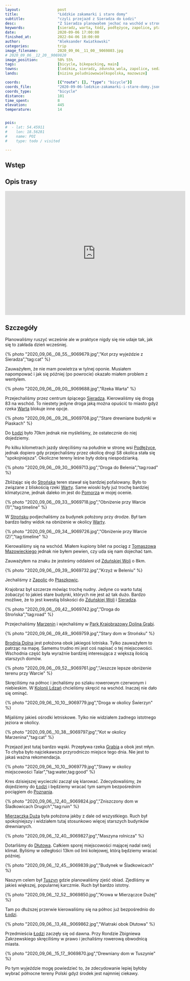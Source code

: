 ```yaml
---
layout:                 post
title:                  "Łódzkie zakamarki i stare domy"
subtitle:               "czyli przejazd z Sieradza do Łodzi"
desc:                   "Z Sieradza planowałem jechać na wschód w stronę Łodzi. Nigdy nie byłem tak daleko w środkowej części Polski dlatego miałem nadzieje, że będzie tutaj coś ciekawego. Szczerze mówiąc w tym momencie mając do wyboru bez zastanowienia wybierałbym Mazury."
keywords:               [sieradz, warta, łódź, podłężyce, zapolice, ptaszkowice, marzenin, dolina grabi, brodnia dolna, kolonia ldzań, grabia, mierzączka duża, dłutowo, tuszyn]
date:                   2020-09-06 17:00:00
finished_at:            2022-04-06 18:00:00
author:                 "Aleksander Kwiatkowski"
categories:             trip
image_filename:         2020_09_06__11_00__9069803.jpg
# 2020_09_06__12_20__9069820
image_position:         50% 55%
tags:                   [bicycle, bikepacking, main]
towns:                  [lodzkie, sieradz, zdunska_wola, zapolice, sedziejowice, buczek, lask, dobron, dlutow, tuszyn, rzgow, brojce, lodz]
lands:                  [nizina_poludniowowielkopolska, mazowsze]

coords:                 [{"route": [], "type": "bicycle"}]
coords_file:            "2020-09-06-lodzkie-zakamarki-i-stare-domy.json"
coords_type:            "bicycle"
distance:               101
time_spent:             8
elevation:              445
temperature:            14


pois:
#  - lat: 54.45911
#    lon: 18.56281
#    name: POI
#    type: todo / visited

---
```


[wiki-sieradz]: https://pl.wikipedia.org/wiki/Sieradz
[wiki-warta-rzeka]: https://pl.wikipedia.org/wiki/Warta
[wiki-lodz]: https://pl.wikipedia.org/wiki/%C5%81%C3%B3d%C5%BA_(wie%C5%9B_w_powiecie_pozna%C5%84skim)
[wiki-podlezyce]: https://pl.wikipedia.org/wiki/Pod%C5%82%C4%99%C5%BCyce
[wiki-stronsko]: https://pl.wikipedia.org/wiki/Stro%C5%84sko
[wiki-pomorze]: https://pl.wikipedia.org/wiki/Pomorze
[wiki-tomaszow-mazowiecki]: https://pl.wikipedia.org/wiki/Tomasz%C3%B3w_Mazowiecki
[wiki-zdunska-wola]: https://pl.wikipedia.org/wiki/Zdu%C5%84ska_Wola
[wiki-zapolice]: https://pl.wikipedia.org/wiki/Zapolice_(powiat_zdu%C5%84skowolski)
[wiki-ptaszkowice]: https://pl.wikipedia.org/wiki/Ptaszkowice
[wiki-marzenin]: https://pl.wikipedia.org/wiki/Marzenin_(wojew%C3%B3dztwo_%C5%82%C3%B3dzkie)
[wiki-dolina-grabi]: https://pl.wikipedia.org/wiki/Zesp%C3%B3%C5%82_przyrodniczo-krajobrazowy_%E2%80%9EDolina_Grabi%E2%80%9D
[wiki-brodnia-dolna]: https://pl.wikipedia.org/wiki/Brodnia_Dolna
[wiki-kolonia-ldzan]: https://pl.wikipedia.org/wiki/Kolonia_Ldza%C5%84
[wiki-grabia-rzeka]: https://pl.wikipedia.org/wiki/Grabia_(rzeka)
[wiki-poznan]: https://pl.wikipedia.org/wiki/Pozna%C5%84
[wiki-mierzaczka-duza]: https://pl.wikipedia.org/wiki/Mierz%C4%85czka_Du%C5%BCa
[wiki-dlutow]: https://pl.wikipedia.org/wiki/D%C5%82ut%C3%B3w
[wiki-tuszyn]: https://pl.wikipedia.org/wiki/Tuszyn

## Wstęp

## Opis trasy

<iframe height='405' width='590' frameborder='0' allowtransparency='true' scrolling='no' src='https://www.strava.com/activities/4021067262/embed/590e2417595019b46602533dffd30fb42ad5a970'></iframe>

## Szczegóły

Planowaliśmy ruszyć wcześnie ale w praktyce nigdy się nie udaje tak, jak się
to zakłada dzień wcześniej.

{% photo "2020_09_06__08_55__9069679.jpg","Kot przy wyjeździe z Sieradza","tag:cat" %}

Zauważyłem, że nie mam powietrza w tylnej oponie. Musiałem napompować i jak się
później (po powrocie) okazało miałem problem z wentylem.

{% photo "2020_09_06__09_00__9069688.jpg","Rzeka Warta" %}

Przejechaliśmy przez centrum śpiącego [Sieradza][wiki-sieradz]. Kierowaliśmy się
drogą 83 na wschód. To niestety jedyne droga jaką można opuścić
to miasto gdyż rzeka [Warta][wiki-warta-rzeka] blokuje inne opcje.

{% photo "2020_09_06__09_26__9069708.jpg","Stare drewniane budynki w Piaskach" %}

Do [Łodzi][wiki-lodz] było 70km jednak nie myśleliśmy, że ostatecznie do niej dojedziemy.

Po kilku kilometrach jazdy skręciliśmy na południe w stronę wsi [Podłężyce][wiki-podlezyce],
jednak dopiero gdy przejechaliśmy przez okolicę drogi S8 okolica stała się
"spokojniejsza". Okoliczne tereny leśne były dobrą niespodzianką.

{% photo "2020_09_06__09_30__9069713.jpg","Droga do Belenia","tag:road" %}

Zbliżając się do [Strońska][wiki-stronsko] teren stawał się bardziej pofalowany.
Było to związane z bliskością rzeki [Warty][wiki-warta-rzeka]. Same wioski były już
trochę bardziej klimatyczne, jednak daleko im jest do
[Pomorza][wiki-pomorze] w mojej ocenie.

{% photo "2020_09_06__09_33__9069718.jpg","Obniżenie przy Warcie (1)","tag:timeline" %}

W [Strońsku][wiki-stronsko] podjechaliśmy za budynek położony przy drodze. Był
tam bardzo ładny widok na obniżenie w okolicy [Warty][wiki-warta-rzeka].

{% photo "2020_09_06__09_34__9069726.jpg","Obniżenie przy Warcie (2)","tag:timeline" %}

Kierowaliśmy się na wschód. Miałem kupiony bilet na pociąg z
[Tomaszowa Mazowieckiego][wiki-tomaszow-mazowiecki] jednak nie byłem pewien,
czy uda się nam dojechać tam.

Zauważyłem na znaku że jesteśmy oddaleni od [Zduńskiej Woli][wiki-zdunska-wola]
o 8km.

{% photo "2020_09_06__09_39__9069732.jpg","Krzyż w Beleniu" %}

Jechaliśmy z [Zapolic][wiki-zapolice] do [Ptaszkowic][wiki-ptaszkowice].

Krajobraz był szczerze mówiąc trochę nudny. Jedyne co warto tutaj zobaczyć to
jakieś stare budynki, których nie jest aż tak dużo. Bardzo możliwe, że to jest
kwestią bliskości do [Zduńskiej Woli][wiki-zdunska-wola] i
[Sieradza][wiki-sieradz].

{% photo "2020_09_06__09_42__9069742.jpg","Droga do Strońska","tag:road" %}

Przejechaliśmy [Marzenin][wiki-marzenin] i wjechaliśmy w
[Park Krajobrazowy Dolina Grabi][wiki-dolina-grabi].

{% photo "2020_09_06__09_49__9069759.jpg","Stary dom w Strońsku" %}

[Brodnia Dolna][wiki-brodnia-dolna] jest położona obok jakiegoś lotniska.
Tylko zauważyłem to patrząc na mapę. Samemu trudno mi jest coś napisać
o tej miejscowości. Wschodnia część była wyraźnie bardziej interesująca
z większą ilością starszych domów.

{% photo "2020_09_06__09_52__9069761.jpg","Jeszcze lepsze obniżenie terenu przy Warcie" %}

Skręciliśmy na północ i jechaliśmy po szlaku rowerowym czerwonym i niebieskim.
W [Kolonii Ldzań][wiki-kolonia-ldzan] chcieliśmy skręcić na wschód. Inaczej
nie dało się ominąć.

{% photo "2020_09_06__10_10__9069779.jpg","Droga w okolicy Świerzyn" %}

Mijaliśmy jakieś ośrodki letniskowe. Tylko nie widziałem żadnego
istotnego jeziora w okolicy.

{% photo "2020_09_06__10_38__9069797.jpg","Kot w okolicy Marzenina","tag:cat" %}

Przejazd jest tutaj bardzo wąski. Przepływa rzeka [Grabia][wiki-grabia-rzeka] a
obok jest młyn. To chyba było najciekawsze przyrodniczo miejsce tego dnia.
Nie jest to jakaś ważna rekomendacja.

{% photo "2020_09_06__10_10__9069779.jpg","Stawy w okolicy miejscowości Talar","tag:water,tag:good" %}

Kres dzisiejszej wycieczki zaczął się klarować. Zdecydowaliśmy, że dojedziemy do
[Łodzi][wiki-lodz] i będziemy wracać tym samym bezpośrednim pociągiem
do [Poznania][wiki-poznan].

{% photo "2020_09_06__12_40__9069824.jpg","Zniszczony dom w Śladkowicach Drugich","tag:ruin" %}

[Mierzączka Duża][wiki-mierzaczka-duza] była położona jakby z dale
od wszystkiego. Ruch był spokojniejszy i widziałem tutaj stosunkowo
więcej starszych budynków drewnianych.

{% photo "2020_09_06__12_40__9069827.jpg","Maszyna rolnicza" %}

Dotarliśmy do [Dłutowa][wiki-dlutow]. Całkiem sporej miejscowości mającej
nadal swój klimat. Byliśmy w odległości 13km od linii kolejowej,
którą będziemy wracać później.

{% photo "2020_09_06__12_45__9069839.jpg","Budynek w Śladkowicach" %}

Naszym celem był [Tuszyn][wiki-tuszyn] gdzie planowaliśmy
zjeść obiad. Zjedliśmy w jakieś większej, popularnej karczmie.
Ruch był bardzo istotny.

{% photo "2020_09_06__12_52__9069850.jpg","Krowa w Mierzączce Dużej" %}

Tam po dłuższej przerwie kierowaliśmy się na północ
już bezpośrednio do [Łodzi][wiki-lodz].

{% photo "2020_09_06__13_48__9069862.jpg","Wiatraki obok Dłutowa" %}

Przedmieścia [Łodzi][wiki-lodz] zaczęły się od dawna. Przy
Rondzie Zbigniewa Zakrzewskiego skręciliśmy w prawo i jechaliśmy
rowerową obwodnicą miasta.

{% photo "2020_09_06__15_17__9069870.jpg","Drewniany dom w Tuszynie" %}

Po tym wyjeździe mogę powiedzieć to, że zdecydowanie lepiej byłoby
wybrać północne tereny Polski gdyż środek jest najmniej ciekawy.
